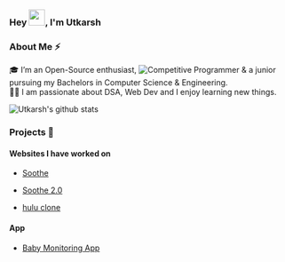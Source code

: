 ### Hey <img src="https://github.com/TheDudeThatCode/TheDudeThatCode/blob/master/Assets/Hi.gif" width="29px">, I'm Utkarsh

### About Me ⚡

🎓 I’m an Open-Source enthusiast, ![Competitive Programmer](https://codeforces.com/profile/Avatar) & a junior pursuing my Bachelors in Computer Science & Engineering. </br>
👨‍💻 I am passionate about DSA, Web Dev and I enjoy learning new things. </br>

![Utkarsh's github stats](https://github-readme-stats.vercel.app/api?username=Utkarshn10&show_icons=true&hide_border=true)

### Projects 🙌

#### Websites I have worked on

- [Soothe](https://siddheshshinde-tech.github.io/Soothe/#/)

- [Soothe 2.0](https://soothe-8075f.web.app/#/)

- [hulu clone](https://hulu-clone-liard-xi.vercel.app/)

#### App

- [Baby Monitoring App](https://github.com/Utkarshn10/Baby_monitoring)
